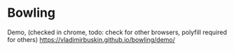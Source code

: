 # Bowling

Demo, (checked in chrome, todo: check for other browsers, polyfill required for others)
<a href="https://vladimirbuskin.github.io/bowling/demo/">https://vladimirbuskin.github.io/bowling/demo/</a>